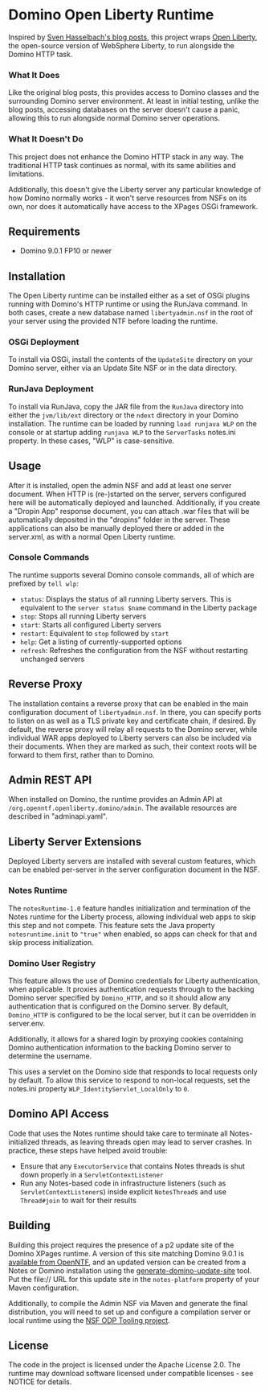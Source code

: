 # Domino Open Liberty Runtime

Inspired by [Sven Hasselbach's blog posts](http://hasselba.ch/blog/?p=2625), this project wraps [Open Liberty](https://openliberty.io), the open-source version of WebSphere Liberty, to run alongside the Domino HTTP task.

### What It Does

Like the original blog posts, this provides access to Domino classes and the surrounding Domino server environment. At least in initial testing, unlike the blog posts, accessing databases on the server doesn't cause a panic, allowing this to run alongside normal Domino server operations.

### What It Doesn't Do

This project does not enhance the Domino HTTP stack in any way. The traditional HTTP task continues as normal, with its same abilities and limitations.

Additionally, this doesn't give the Liberty server any particular knowledge of how Domino normally works - it won't serve resources from NSFs on its own, nor does it automatically have access to the XPages OSGi framework.

## Requirements

- Domino 9.0.1 FP10 or newer

## Installation

The Open Liberty runtime can be installed either as a set of OSGi plugins running with Domino's HTTP runtime or using the RunJava command. In both cases, create a new database named `libertyadmin.nsf` in the root of your server using the provided NTF before loading the runtime.

### OSGi Deployment

To install via OSGi, install the contents of the `UpdateSite` directory on your Domino server, either via an Update Site NSF or in the data directory.

### RunJava Deployment

To install via RunJava, copy the JAR file from the `RunJava` directory into either the `jvm/lib/ext` directory or the `ndext` directory in your Domino installation. The runtime can be loaded by running `load runjava WLP` on the console or at startup adding `runjava WLP` to the `ServerTasks` notes.ini property. In these cases, "WLP" is case-sensitive.

## Usage

After it is installed, open the admin NSF and add at least one server document. When HTTP is (re-)started on the server, servers configured here will be automatically deployed and launched. Additionally, if you create a "Dropin App" response document, you can attach .war files that will be automatically deposited in the "dropins" folder in the server. These applications can also be manually deployed there or added in the server.xml, as with a normal Open Liberty runtime.

### Console Commands

The runtime supports several Domino console commands, all of which are prefixed by `tell wlp`:

* `status`: Displays the status of all running Liberty servers. This is equivalent to the `server status $name` command in the Liberty package
* `stop`: Stops all running Liberty servers
* `start`: Starts all configured Liberty servers
* `restart`: Equivalent to `stop` followed by `start`
* `help`: Get a listing of currently-supported options
* `refresh`: Refreshes the configuration from the NSF without restarting unchanged servers

## Reverse Proxy

The installation contains a reverse proxy that can be enabled in the main configuration document of `libertyadmin.nsf`. In there, you can specify ports to listen on as well as a TLS private key and certificate chain, if desired. By default, the reverse proxy will relay all requests to the Domino server, while individual WAR apps deployed to Liberty servers can also be included via their documents. When they are marked as such, their context roots will be forward to them first, rather than to Domino.

## Admin REST API

When installed on Domino, the runtime provides an Admin API at `/org.openntf.openliberty.domino/admin`. The available resources are described in "adminapi.yaml".

## Liberty Server Extensions

Deployed Liberty servers are installed with several custom features, which can be enabled per-server in the server configuration document in the NSF.

### Notes Runtime

The `notesRuntime-1.0` feature handles initialization and termination of the Notes runtime for the Liberty process, allowing individual web apps to skip this step and not compete.  This feature sets the Java property `notesruntime.init` to `"true"` when enabled, so  apps can check for that and skip process initialization.

### Domino User Registry

This feature allows the use of Domino credentials for Liberty authentication, when applicable. It proxies authentication requests through to the backing Domino server specified by `Domino_HTTP`, and so it should allow any authentication that is configured on the Domino server. By default, `Domino_HTTP` is configured to be the local server, but it can be overridden in server.env.

Additionally, it allows for a shared login by proxying cookies containing Domino authentication information to the backing Domino server to determine the username.

This uses a servlet on the Domino side that responds to local requests only by default. To allow this service to respond to non-local requests, set the notes.ini property `WLP_IdentityServlet_LocalOnly` to `0`.

## Domino API Access

Code that uses the Notes runtime should take care to terminate all Notes-initialized threads, as leaving threads open may lead to server crashes. In practice, these steps have helped avoid trouble:

- Ensure that any `ExecutorService` that contains Notes threads is shut down properly in a `ServletContextListener`
- Run any Notes-based code in infrastructure listeners (such as `ServletContextListener`s) inside explicit `NotesThread`s and use `Thread#join` to wait for their results

## Building

Building this project requires the presence of a p2 update site of the Domino XPages runtime. A version of this site matching Domino 9.0.1 is [available from OpenNTF](https://extlib.openntf.org/main.nsf/project.xsp?r=project/IBM%20Domino%20Update%20Site%20for%20Build%20Management/summary), and an updated version can be created from a Notes or Domino installation using the [generate-domino-update-site](https://stash.openntf.org/projects/P2T/repos/generate-domino-update-site/browse) tool. Put the file:// URL for this update site in the `notes-platform` property of your Maven configuration.

Additionally, to compile the Admin NSF via Maven and generate the final distribution, you will need to set up and configure a compilation server or local runtime using the [NSF ODP Tooling project](https://github.com/OpenNTF/org.openntf.nsfodp).

## License

The code in the project is licensed under the Apache License 2.0. The runtime may download software licensed under compatible licenses - see NOTICE for details.